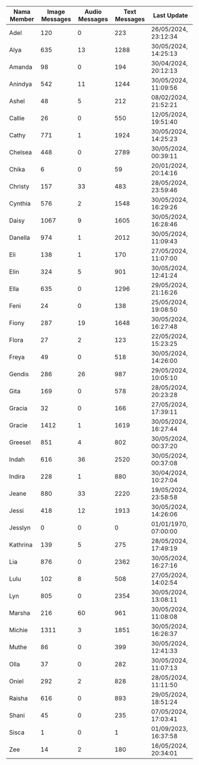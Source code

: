 | Nama Member | Image Messages | Audio Messages | Text Messages | Last Update |
| ------ | -------------- | -------------- | ------------- | ------------ |
| Adel | 120 | 0 | 223 | 26/05/2024, 23:12:34 |
| Alya | 635 | 13 | 1288 | 30/05/2024, 14:25:13 |
| Amanda | 98 | 0 | 194 | 30/04/2024, 20:12:13 |
| Anindya | 542 | 11 | 1244 | 30/05/2024, 11:09:56 |
| Ashel | 48 | 5 | 212 | 08/02/2024, 21:52:21 |
| Callie | 26 | 0 | 550 | 12/05/2024, 19:51:40 |
| Cathy | 771 | 1 | 1924 | 30/05/2024, 14:25:23 |
| Chelsea | 448 | 0 | 2789 | 30/05/2024, 00:39:11 |
| Chika | 6 | 0 | 59 | 20/01/2024, 20:14:16 |
| Christy | 157 | 33 | 483 | 28/05/2024, 23:59:46 |
| Cynthia | 576 | 2 | 1548 | 30/05/2024, 16:29:26 |
| Daisy | 1067 | 9 | 1605 | 30/05/2024, 16:28:46 |
| Danella | 974 | 1 | 2012 | 30/05/2024, 11:09:43 |
| Eli | 138 | 1 | 170 | 27/05/2024, 11:07:00 |
| Elin | 324 | 5 | 901 | 30/05/2024, 12:41:24 |
| Ella | 635 | 0 | 1296 | 29/05/2024, 21:16:26 |
| Feni | 24 | 0 | 138 | 25/05/2024, 19:08:50 |
| Fiony | 287 | 19 | 1648 | 30/05/2024, 16:27:48 |
| Flora | 27 | 2 | 123 | 22/05/2024, 15:23:25 |
| Freya | 49 | 0 | 518 | 30/05/2024, 14:26:00 |
| Gendis | 286 | 26 | 987 | 29/05/2024, 10:05:10 |
| Gita | 169 | 0 | 578 | 28/05/2024, 20:23:28 |
| Gracia | 32 | 0 | 166 | 27/05/2024, 17:39:11 |
| Gracie | 1412 | 1 | 1619 | 30/05/2024, 16:27:44 |
| Greesel | 851 | 4 | 802 | 30/05/2024, 00:37:20 |
| Indah | 616 | 36 | 2520 | 30/05/2024, 00:37:08 |
| Indira | 228 | 1 | 880 | 30/04/2024, 10:27:04 |
| Jeane | 880 | 33 | 2220 | 19/05/2024, 23:58:58 |
| Jessi | 418 | 12 | 1913 | 30/05/2024, 14:26:06 |
| Jesslyn | 0 | 0 | 0 | 01/01/1970, 07:00:00 |
| Kathrina | 139 | 5 | 275 | 28/05/2024, 17:49:19 |
| Lia | 876 | 0 | 2362 | 30/05/2024, 16:27:16 |
| Lulu | 102 | 8 | 508 | 27/05/2024, 14:02:54 |
| Lyn | 805 | 0 | 2354 | 30/05/2024, 13:08:11 |
| Marsha | 216 | 60 | 961 | 30/05/2024, 11:08:08 |
| Michie | 1311 | 3 | 1851 | 30/05/2024, 16:26:37 |
| Muthe | 86 | 0 | 399 | 30/05/2024, 12:41:33 |
| Olla | 37 | 0 | 282 | 30/05/2024, 11:07:13 |
| Oniel | 292 | 2 | 828 | 28/05/2024, 11:11:50 |
| Raisha | 616 | 0 | 893 | 29/05/2024, 18:51:24 |
| Shani | 45 | 0 | 235 | 07/05/2024, 17:03:41 |
| Sisca | 1 | 0 | 1 | 01/09/2023, 16:37:58 |
| Zee | 14 | 2 | 180 | 16/05/2024, 20:34:01 |
